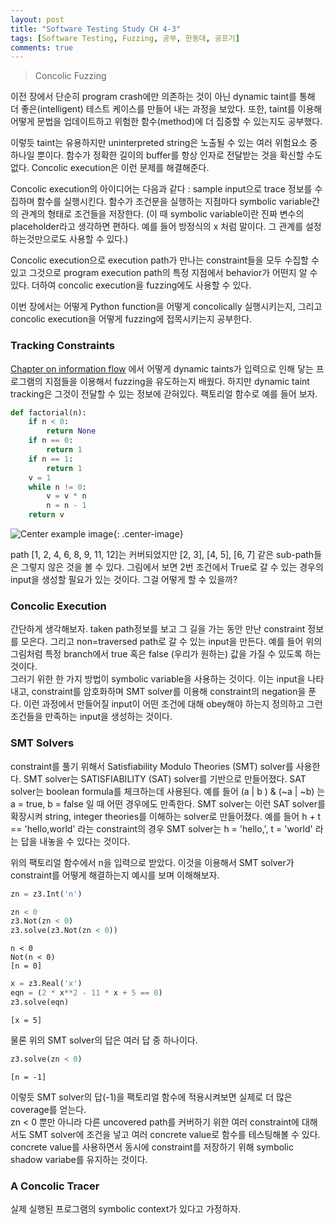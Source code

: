 ```yaml
---
layout: post
title: "Software Testing Study CH 4-3"
tags: [Software Testing, Fuzzing, 공부, 한동대, 공프기]
comments: true
---
```


> Concolic Fuzzing  

이전 장에서 단순히 program crash에만 의존하는 것이 아닌 dynamic taint를 통해 더 좋은(intelligent) 테스트 케이스를 만들어 내는 과정을 보았다. 또한, taint를 이용해 어떻게 문법을 업데이트하고 위험한 함수(method)에 더 집중할 수 있는지도 공부했다.  

이렇듯 taint는 유용하지만 uninterpreted string은 노출될 수 있는 여러 위험요소 중 하나일 뿐이다. 함수가 정확한 길이의 buffer를 항상 인자로 전달받는 것을 확신할 수도 없다. Concolic execution은 이런 문제를 해결해준다.  

Concolic execution의 아이디어는 다음과 같다 : sample input으로 trace 정보를 수집하며 함수를 실행시킨다. 함수가 조건문을 실행하는 지점마다 symbolic variable간의 관계의 형태로 조건들을 저장한다. (이 때 symbolic variable이란 진짜 변수의 placeholder라고 생각하면 편하다. 예를 들어 방정식의 x 처럼 말이다. 그 관계를 설정하는것만으로도 사용할 수 있다.)  

Concolic execution으로 execution path가 만나는 constraint들을 모두 수집할 수 있고 그것으로 program execution path의 특정 지점에서 behavior가 어떤지 알 수 있다. 더하여 concolic execution을 fuzzing에도 사용할 수 있다.  

이번 장에서는 어떻게 Python function을 어떻게 concolically 실행시키는지, 그리고 concolic execution을 어떻게 fuzzing에 접목시키는지 공부한다.  

### Tracking Constraints  
[Chapter on information flow](https://sihyungyou.github.io/fuzzingbook-ch4-2/) 에서 어떻게 dynamic taints가 입력으로 인해 닿는 프로그램의 지점들을 이용해서 fuzzing을 유도하는지 배웠다. 하지만 dynamic taint tracking은 그것이 전달할 수 있는 정보에 갇혀있다. 팩토리얼 함수로 예를 들어 보자.  

~~~python
def factorial(n):
    if n < 0:
        return None
    if n == 0:
        return 1
    if n == 1:
        return 1
    v = 1
    while n != 0:
        v = v * n
        n = n - 1
    return v
~~~

![Center example image](https://user-images.githubusercontent.com/35067611/62604162-6aa1c200-b932-11e9-97f5-20db52385cff.png "Center"){: .center-image}  

path [1, 2, 4, 6, 8, 9, 11, 12]는 커버되었지만 [2, 3], [4, 5], [6, 7] 같은 sub-path들은 그렇지 않은 것을 볼 수 있다. 그림에서 보면 2번 조건에서 True로 갈 수 있는 경우의 input을 생성할 필요가 있는 것이다. 그걸 어떻게 할 수 있을까?  

### Concolic Execution  
간단하게 생각해보자. taken path정보를 보고 그 길을 가는 동안 만난 constraint 정보를 모은다. 그리고 non=traversed path로 갈 수 있는 input을 만든다. 예를 들어 위의 그림처럼 특정 branch에서 true 혹은 false (우리가 원하는) 값을 가질 수 있도록 하는 것이다.  
그러기 위한 한 가지 방법이 symbolic variable을 사용하는 것이다. 이는 input을 나타내고, constraint를 암호화하며 SMT solver를 이용해 constraint의 negation을 푼다. 이런 과정에서 만들어질 input이 어떤 조건에 대해 obey해야 하는지 정의하고 그런 조건들을 만족하는 input을 생성하는 것이다.  

### SMT Solvers  
constraint를 풀기 위해서 Satisfiability Modulo Theories (SMT) solver를 사용한다. SMT solver는 SATISFIABILITY (SAT) solver를 기반으로 만들어졌다. SAT solver는 boolean formula를 체크하는데 사용된다. 예를 들어 (a | b ) & (~a | ~b) 는 a = true, b = false 일 때 어떤 경우에도 만족한다. SMT solver는 이런 SAT solver를 확장시켜 string, integer theories를 이해하는 solver로 만들어졌다. 예를 들어 h + t == 'hello,world' 라는 constraint의 경우 SMT solver는 h = 'hello,', t = 'world' 라는 답을 내놓을 수 있다는 것이다.  

위의 팩토리얼 함수에서 n을 입력으로 받았다. 이것을 이용해서 SMT solver가 constraint를 어떻게 해결하는지 예시를 보며 이해해보자.  
~~~python
zn = z3.Int('n')

zn < 0
z3.Not(zn < 0)
z3.solve(z3.Not(zn < 0))
~~~
~~~
n < 0
Not(n < 0)
[n = 0]
~~~

~~~python
x = z3.Real('x')
eqn = (2 * x**2 - 11 * x + 5 == 0)
z3.solve(eqn)
~~~
~~~
[x = 5]
~~~
물론 위의 SMT solver의 답은 여러 답 중 하나이다.  

~~~python
z3.solve(zn < 0)
~~~
~~~
[n = -1]
~~~
이렇듯 SMT solver의 답(-1)을 팩토리얼 함수에 적용시켜보면 실제로 더 많은 coverage를 얻는다.  
zn < 0 뿐만 아니라 다른 uncovered path를 커버하기 위한 여러 constraint에 대해서도 SMT solver에 조건을 넣고 여러 concrete value로 함수를 테스팅해볼 수 있다. concrete value를 사용하면서 동시에 constraint를 저장하기 위해 symbolic shadow variabe를 유지하는 것이다.  

### A Concolic Tracer  
실제 실행된 프로그램의 symbolic context가 있다고 가정하자. 